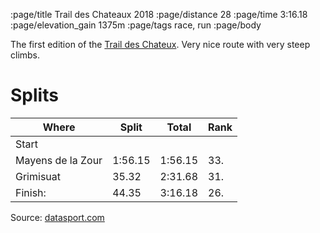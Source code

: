 :page/title Trail des Chateaux 2018
:page/distance 28
:page/time 3:16.18
:page/elevation_gain 1375m
:page/tags race, run
:page/body

The first edition of the [Trail des Chateux](https://www.coursedenoel.ch/trail-des-chateaux-2018!/3222-trail-des-chateaux-2018!.html).  Very nice route with very steep climbs.

# Splits

| Where            | Split   | Total     | Rank |
| -----            | ------- | --------- | ---- |
|Start             |         |           |      |
|Mayens de la Zour | 1:56.15 | 1:56.15   | 33.  |
|Grimisuat         | 35.32   | 2:31.68   | 31.  |
|Finish:           | 44.35   | 3:16.18   | 26.  |


Source: [datasport.com](https://services.datasport.com/2018/lauf/sion/rang071.htm)
